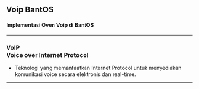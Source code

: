 ## Voip BantOS

#### Implementasi Oven Voip di BantOS
---
### VoIP <br/> Voice over Internet Protocol
- Teknologi yang memanfaatkan Internet Protocol untuk menyediakan komunikasi voice secara elektronis dan real-time.
---
